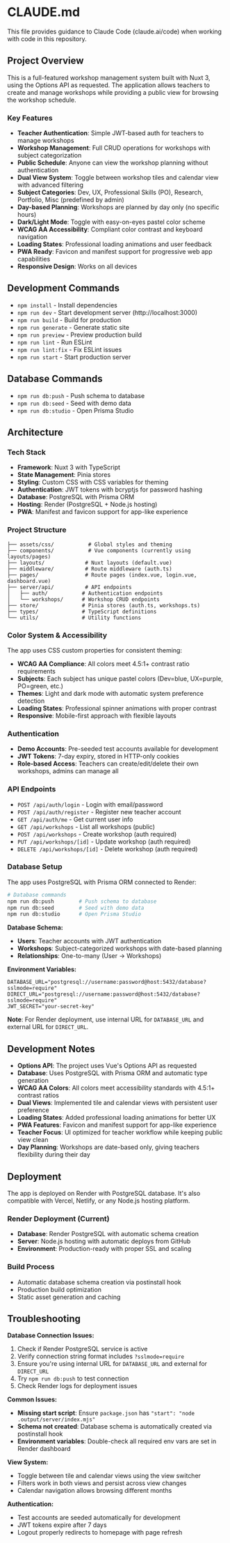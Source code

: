 # CLAUDE.md

This file provides guidance to Claude Code (claude.ai/code) when working with code in this repository.

## Project Overview

This is a full-featured workshop management system built with Nuxt 3, using the Options API as requested. The application allows teachers to create and manage workshops while providing a public view for browsing the workshop schedule.

### Key Features
- **Teacher Authentication**: Simple JWT-based auth for teachers to manage workshops
- **Workshop Management**: Full CRUD operations for workshops with subject categorization
- **Public Schedule**: Anyone can view the workshop planning without authentication
- **Dual View System**: Toggle between workshop tiles and calendar view with advanced filtering
- **Subject Categories**: Dev, UX, Professional Skills (PO), Research, Portfolio, Misc (predefined by admin)
- **Day-based Planning**: Workshops are planned by day only (no specific hours)
- **Dark/Light Mode**: Toggle with easy-on-eyes pastel color scheme
- **WCAG AA Accessibility**: Compliant color contrast and keyboard navigation
- **Loading States**: Professional loading animations and user feedback
- **PWA Ready**: Favicon and manifest support for progressive web app capabilities
- **Responsive Design**: Works on all devices

## Development Commands

- `npm install` - Install dependencies
- `npm run dev` - Start development server (http://localhost:3000)
- `npm run build` - Build for production
- `npm run generate` - Generate static site
- `npm run preview` - Preview production build
- `npm run lint` - Run ESLint
- `npm run lint:fix` - Fix ESLint issues
- `npm run start` - Start production server

## Database Commands

- `npm run db:push` - Push schema to database
- `npm run db:seed` - Seed with demo data
- `npm run db:studio` - Open Prisma Studio

## Architecture

### Tech Stack
- **Framework**: Nuxt 3 with TypeScript
- **State Management**: Pinia stores
- **Styling**: Custom CSS with CSS variables for theming
- **Authentication**: JWT tokens with bcryptjs for password hashing
- **Database**: PostgreSQL with Prisma ORM
- **Hosting**: Render (PostgreSQL + Node.js hosting)
- **PWA**: Manifest and favicon support for app-like experience

### Project Structure
```
├── assets/css/           # Global styles and theming
├── components/           # Vue components (currently using layouts/pages)
├── layouts/             # Nuxt layouts (default.vue)
├── middleware/          # Route middleware (auth.ts)
├── pages/               # Route pages (index.vue, login.vue, dashboard.vue)
├── server/api/          # API endpoints
│   ├── auth/           # Authentication endpoints
│   └── workshops/      # Workshop CRUD endpoints
├── store/              # Pinia stores (auth.ts, workshops.ts)
├── types/              # TypeScript definitions
└── utils/              # Utility functions
```

### Color System & Accessibility
The app uses CSS custom properties for consistent theming:
- **WCAG AA Compliance**: All colors meet 4.5:1+ contrast ratio requirements
- **Subjects**: Each subject has unique pastel colors (Dev=blue, UX=purple, PO=green, etc.)
- **Themes**: Light and dark mode with automatic system preference detection
- **Loading States**: Professional spinner animations with proper contrast
- **Responsive**: Mobile-first approach with flexible layouts

### Authentication
- **Demo Accounts**: Pre-seeded test accounts available for development
- **JWT Tokens**: 7-day expiry, stored in HTTP-only cookies
- **Role-based Access**: Teachers can create/edit/delete their own workshops, admins can manage all

### API Endpoints
- `POST /api/auth/login` - Login with email/password
- `POST /api/auth/register` - Register new teacher account
- `GET /api/auth/me` - Get current user info
- `GET /api/workshops` - List all workshops (public)
- `POST /api/workshops` - Create workshop (auth required)
- `PUT /api/workshops/[id]` - Update workshop (auth required)
- `DELETE /api/workshops/[id]` - Delete workshop (auth required)

### Database Setup

The app uses PostgreSQL with Prisma ORM connected to Render:

```bash
# Database commands
npm run db:push        # Push schema to database
npm run db:seed        # Seed with demo data
npm run db:studio      # Open Prisma Studio
```

**Database Schema:**
- **Users**: Teacher accounts with JWT authentication
- **Workshops**: Subject-categorized workshops with date-based planning
- **Relationships**: One-to-many (User → Workshops)

**Environment Variables:**
```env
DATABASE_URL="postgresql://username:password@host:5432/database?sslmode=require"
DIRECT_URL="postgresql://username:password@host:5432/database?sslmode=require"
JWT_SECRET="your-secret-key"
```

**Note**: For Render deployment, use internal URL for `DATABASE_URL` and external URL for `DIRECT_URL`.

## Development Notes

- **Options API**: The project uses Vue's Options API as requested
- **Database**: Uses PostgreSQL with Prisma ORM and automatic type generation
- **WCAG AA Colors**: All colors meet accessibility standards with 4.5:1+ contrast ratios
- **Dual Views**: Implemented tile and calendar views with persistent user preference
- **Loading States**: Added professional loading animations for better UX
- **PWA Features**: Favicon and manifest support for app-like experience
- **Teacher Focus**: UI optimized for teacher workflow while keeping public view clean
- **Day Planning**: Workshops are date-based only, giving teachers flexibility during their day

## Deployment

The app is deployed on Render with PostgreSQL database. It's also compatible with Vercel, Netlify, or any Node.js hosting platform.

### Render Deployment (Current)
- **Database**: Render PostgreSQL with automatic schema creation
- **Server**: Node.js hosting with automatic deploys from GitHub
- **Environment**: Production-ready with proper SSL and scaling

### Build Process
- Automatic database schema creation via postinstall hook
- Production build optimization
- Static asset generation and caching

## Troubleshooting

**Database Connection Issues:**
1. Check if Render PostgreSQL service is active
2. Verify connection string format includes `?sslmode=require`
3. Ensure you're using internal URL for `DATABASE_URL` and external for `DIRECT_URL`
4. Try `npm run db:push` to test connection
5. Check Render logs for deployment issues

**Common Issues:**
- **Missing start script**: Ensure `package.json` has `"start": "node .output/server/index.mjs"`
- **Schema not created**: Database schema is automatically created via postinstall hook
- **Environment variables**: Double-check all required env vars are set in Render dashboard

**View System:**
- Toggle between tile and calendar views using the view switcher
- Filters work in both views and persist across view changes
- Calendar navigation allows browsing different months

**Authentication:**
- Test accounts are seeded automatically for development
- JWT tokens expire after 7 days
- Logout properly redirects to homepage with page refresh